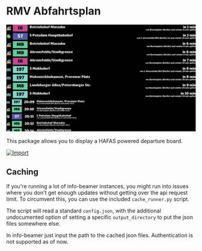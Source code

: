 # RMV Abfahrtsplan

![Screenshot der Ausgabe](info-beamer.jpg)

This package allows you to display a HAFAS powered departure board.

[![Import](https://cdn.infobeamer.com/s/img/import.png)](https://info-beamer.com/use?url=https://github.com/kunsi/package-hafas.git%23main)


## Caching

If you're running a lot of info-beamer instances, you might run into
issues where you don't get enough updates without getting over the api
request limit. To circumvent this, you can use the included
`cache_runner.py` script.

The script will read a standard `config.json`, with the additional
undocumented option of setting a specific `output_directory` to put the
json files somewhere else.

In info-beamer just input the path to the cached json files. Authentication
is not supported as of now.

